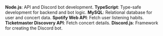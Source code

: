 **Node.js**: API and Discord bot development.
**TypeScript**: Type-safe development for backend and bot logic.
**MySQL**: Relational database for user and concert data.
**Spotify Web API**: Fetch user listening habits.
**Ticketmaster Discovery API**: Fetch concert details.
**Discord.js**: Framework for creating the Discord bot.
